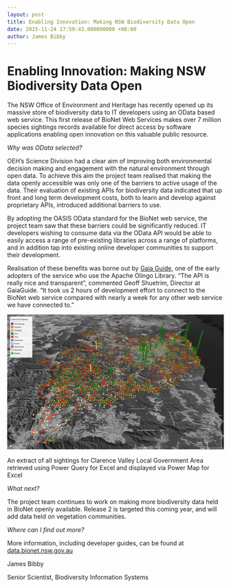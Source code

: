 ```yaml
---
layout: post
title: Enabling Innovation: Making NSW Biodiversity Data Open
date: 2015-11-24 17:59:43.000000000 +08:00
author: James Bibby
---
```

# Enabling Innovation: Making NSW Biodiversity Data Open #

The NSW Office of Environment and Heritage has recently opened up its massive store of biodiversity data to IT developers using an OData based web service.  This first release of BioNet Web Services makes over 7 million species sightings records available for direct access by software applications enabling open innovation on this valuable public resource.

*Why was OData selected?*

OEH’s Science Division had a clear aim of improving both environmental decision making and engagement with the natural environment through open data.  To achieve this aim the project team realised that making the data openly accessible was only one of the barriers to active usage of the data.  Their evaluation of existing APIs for biodiversity data indicated that up front and long term development costs, both to learn and develop against proprietary APIs, introduced additional barriers to use.

By adopting the OASIS OData standard for the BioNet web service, the project team saw that these barriers could be significantly reduced.   IT developers wishing to consume data via the OData API would be able to easily access a range of pre-existing libraries across a range of platforms, and in addition tap into existing online developer communities to support their development.

Realisation of these benefits was borne out by [Gaia Guide](www.gaiaguide.info), one of the early adopters of the service who use the Apache Olingo Library.  “The API is really nice and transparent”, commented Geoff Shuetrim, Director at GaiaGuide.  “It took us 2 hours of development effort to connect to the BioNet web service compared with nearly a week for any other web service we have connected to.”

![Excel Biodiversity Powermap](/assets/biodiversitypowermap.png)

An extract of all sightings for Clarence Valley Local Government Area retrieved using Power Query for Excel and displayed via Power Map for Excel

*What next?*

The project team continues to work on making more biodiversity data held in BioNet openly available.  Release 2 is targeted this coming year, and will add data held on vegetation communities.

*Where can I find out more?*

More information, including developer guides, can be found at [data.bionet.nsw.gov.au](data.bionet.nsw.gov.au)

James Bibby

Senior Scientist, Biodiversity Information Systems
